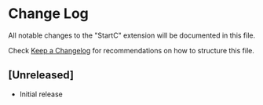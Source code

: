 # Change Log

All notable changes to the "StartC" extension will be documented in this file.

Check [Keep a Changelog](http://keepachangelog.com/) for recommendations on how to structure this file.

## [Unreleased]

- Initial release